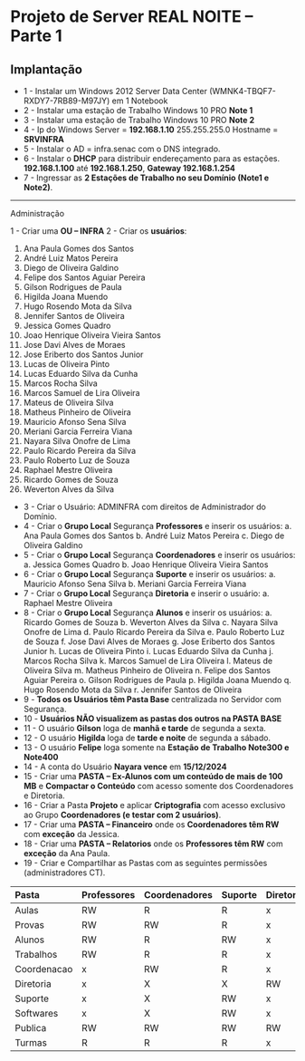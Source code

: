 # Projeto de Server REAL NOITE – Parte 1


## Implantação

- 1 -	Instalar um Windows 2012 Server Data Center (WMNK4-TBQF7-RXDY7-7RB89-M97JY) em 1 Notebook 
- 2 -	Instalar uma estação de Trabalho Windows 10 PRO **Note 1**
- 3 -	Instalar uma estação de Trabalho Windows 10 PRO **Note 2**
- 4 -	Ip do Windows Server = **192.168.1.10** 255.255.255.0 Hostname = **SRVINFRA**
- 5 -	Instalar o AD = infra.senac com o DNS integrado.
- 6 -	Instalar o **DHCP** para distribuir endereçamento para as estações. **192.168.1.100** até **192.168.1.250**, **Gateway 192.168.1.254**
- 7 -	Ingressar as **2 Estações de Trabalho no seu Domínio (Note1 e Note2)**.

---

Administração

1 -	Criar uma **OU – INFRA**
2 -	Criar os **usuários**:
  1.	Ana Paula Gomes dos Santos
  2.	André Luiz Matos Pereira
  3.	Diego de Oliveira Galdino
  4.	Felipe dos Santos Aguiar Pereira
  5.	Gilson Rodrigues de Paula
  6.	Higilda Joana Muendo
  7.	Hugo Rosendo Mota da Silva
  8.	Jennifer Santos de Oliveira
  9.	Jessica Gomes Quadro
  10.	Joao Henrique Oliveira Vieira Santos
  11.	Jose Davi Alves de Moraes
  12.	Jose Eriberto dos Santos Junior
  13.	Lucas de Oliveira Pinto
  14.	Lucas Eduardo Silva da Cunha
  15.	Marcos Rocha Silva
  16.	Marcos Samuel de Lira Oliveira
  17.	Mateus de Oliveira Silva
  18.	Matheus Pinheiro de Oliveira
  19.	Mauricio Afonso Sena Silva
  20.	Meriani Garcia Ferreira Viana
  21.	Nayara Silva Onofre de Lima
  22.	Paulo Ricardo Pereira da Silva
  23.	Paulo Roberto Luz de Souza
  24.	Raphael Mestre Oliveira
  25.	Ricardo Gomes de Souza
  26.	Weverton Alves da Silva
- 3 -	Criar o Usuário: ADMINFRA com direitos de Administrador do Domínio.
- 4 -	Criar o **Grupo Local** Segurança **Professores** e inserir os usuários: 
  a.	Ana Paula Gomes dos Santos
  b.	André Luiz Matos Pereira
  c.	Diego de Oliveira Galdino
- 5 -	Criar o **Grupo Local** Segurança **Coordenadores** e inserir os usuários: 
  a.	Jessica Gomes Quadro
  b.	Joao Henrique Oliveira Vieira Santos
- 6 -	Criar o **Grupo Local** Segurança **Suporte** e inserir os usuários: 
  a.	Mauricio Afonso Sena Silva
  b.	Meriani Garcia Ferreira Viana
- 7 -	Criar o **Grupo Local** Segurança **Diretoria** e inserir o usuário: 
  a.	Raphael Mestre Oliveira
- 8 -	Criar o **Grupo Local** Segurança **Alunos** e inserir os usuários: 
  a.	Ricardo Gomes de Souza
  b.	Weverton Alves da Silva
  c.	Nayara Silva Onofre de Lima
  d.	Paulo Ricardo Pereira da Silva
  e.	Paulo Roberto Luz de Souza
  f.	Jose Davi Alves de Moraes
  g.	Jose Eriberto dos Santos Junior
  h.	Lucas de Oliveira Pinto
  i.	Lucas Eduardo Silva da Cunha
  j.	Marcos Rocha Silva
  k.	Marcos Samuel de Lira Oliveira
  l.	Mateus de Oliveira Silva
  m.	Matheus Pinheiro de Oliveira
  n.	Felipe dos Santos Aguiar Pereira
  o.	Gilson Rodrigues de Paula
  p.	Higilda Joana Muendo
  q.	Hugo Rosendo Mota da Silva
  r.	Jennifer Santos de Oliveira
- 9 -	**Todos os Usuários têm Pasta Base** centralizada no Servidor com Segurança.
- 10 -	**Usuários NÃO visualizem as pastas dos outros na PASTA BASE**
- 11 -	O usuário **Gilson** loga de **manhã e tarde** de segunda a sexta.
- 12 -	O usuário **Higilda** loga de **tarde e noite** de segunda a sábado.
- 13 -	O usuário **Felipe** loga somente na **Estação de Trabalho Note300 e Note400**
- 14 -	A conta do Usuário **Nayara vence** em **15/12/2024**
- 15 -	Criar uma **PASTA – Ex-Alunos com um conteúdo de mais de 100 MB** e **Compactar o Conteúdo** com acesso somente dos Coordenadores e Diretoria.
- 16 -	Criar a Pasta **Projeto** e aplicar **Criptografia** com acesso exclusivo ao Grupo **Coordenadores (e testar com 2 usuários)**.  
- 17 -	Criar uma **PASTA – Financeiro** onde os **Coordenadores têm RW** com **exceção** da Jessica.
- 18 -	Criar uma **PASTA – Relatorios** onde os **Professores têm RW** com **exceção** da Ana Paula.
- 19 -	Criar e Compartilhar as Pastas com as seguintes permissões (administradores CT).

|	Pasta	|	Professores	|	Coordenadores	|	Suporte	|	Diretoria	|	Alunos	|
|	:--	|	:--	|	:--	|	:--	|	:--	|	:--	|
|	Aulas	|	RW	|	R	|	R	|	x	|	R	|
|	Provas	|	RW	|	RW	|	R	|	x	|	x	|
|	Alunos	|	RW	|	R	|	RW	|	x	|	RW	|
|	Trabalhos	|	RW	|	R	|	R	|	x	|	RW	|
|	Coordenacao	|	x	|	RW	|	R	|	x	|	x	|
|	Diretoria	|	x	|	X	|	X	|	RW	|	x	|
|	Suporte	|	x	|	X	|	RW	|	x	|	x	|
|	Softwares	|	x	|	X	|	RW	|	x	|	x	|
|	Publica	|	RW	|	RW	|	RW	|	RW	|	RW	|
|	Turmas	|	R	|	R	|	R	|	x	|	RW	|
